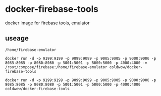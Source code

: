 # docker-firebase-tools
docker image for firebase tools, emulator 

## useage
```
/home/firebase-emulator 

docker run -d -p 9199:9199 -p 9099:9099 -p 9005:9005 -p 9000:9000 -p 8085:8085 -p 8080:8080 -p 5001:5001 -p 5000:5000 -p 4000:4000 -v /root/compose/firebase:/home/firebase-emulator coldwow/docker-firebase-tools

docker run -d -p 9199:9199 -p 9099:9099 -p 9005:9005 -p 9000:9000 -p 8085:8085 -p 8080:8080 -p 5001:5001 -p 5000:5000 -p 4000:4000  coldwow/docker-firebase-tools
```